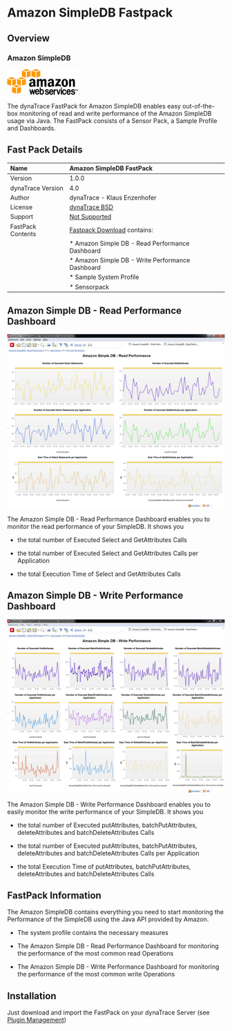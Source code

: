 # Amazon SimpleDB Fastpack

## Overview

### Amazon SimpleDB

![images_community/download/attachments/65732764/icon.png](images_community/download/attachments/65732764/icon.png)

The dynaTrace FastPack for Amazon SimpleDB enables easy out-of-the-box monitoring of read and write performance of the Amazon SimpleDB usage via Java. The FastPack consists of a Sensor Pack, a Sample
Profile and Dashboards.

## Fast Pack Details

| Name | Amazon SimpleDB FastPack
| :--- | :---
| Version | 1.0.0
| dynaTrace Version | 4.0
| Author | dynaTrace - Klaus Enzenhofer
| License | [dynaTrace BSD](dynaTraceBSD.txt)
| Support | [Not Supported ](https://community.compuwareapm.com/community/display/DL/Support+Levels#SupportLevels-Community)
| FastPack Contents | [Fastpack Download](dynaTrace_AmazonSimpleDB_FastPack.dtp) contains:  
| | * Amazon Simple DB - Read Performance Dashboard  
| | * Amazon Simple DB - Write Performance Dashboard 
| | * Sample System Profile 
| | * Sensorpack 

## Amazon Simple DB - Read Performance Dashboard

![images_community/download/attachments/65732764/Amazon_SimpleDB_Read_Performance.png](images_community/download/attachments/65732764/Amazon_SimpleDB_Read_Performance.png)

The Amazon Simple DB - Read Performance Dashboard enables you to monitor the read performance of your SimpleDB. It shows you

  * the total number of Executed Select and GetAttributes Calls 

  * the total number of Executed Select and GetAttributes Calls per Application 

  * the total Execution Time of Select and GetAttributes Calls 

## Amazon Simple DB - Write Performance Dashboard

![images_community/download/attachments/65732764/Amazon_SimpleDB_Write_Performance.png](images_community/download/attachments/65732764/Amazon_SimpleDB_Write_Performance.png)

The Amazon Simple DB - Write Performance Dashboard enables you to easily monitor the write performance of your SimpleDB. It shows you

  * the total number of Executed putAttributes, batchPutAttributes, deleteAttributes and batchDeleteAttributes Calls 

  * the total number of Executed putAttributes, batchPutAttributes, deleteAttributes and batchDeleteAttributes Calls per Application 

  * the total Execution Time of putAttributes, batchPutAttributes, deleteAttributes and batchDeleteAttributes Calls 

## FastPack Information

The Amazon SimpleDB contains everything you need to start monitoring the Performance of the SimpleDB using the Java API provided by Amazon.

  * The system profile contains the necessary measures 

  * The Amazon Simple DB - Read Performance Dashboard for monitoring the performance of the most common read Operations 

  * The Amazon Simple DB - Write Performance Dashboard for monitoring the performance of the most common write Operations 

## Installation

Just download and import the FastPack on your dynaTrace Server (see [Plugin Management](https://community.compuwareapm.com/community/display/DOCDT99/Plugins))

